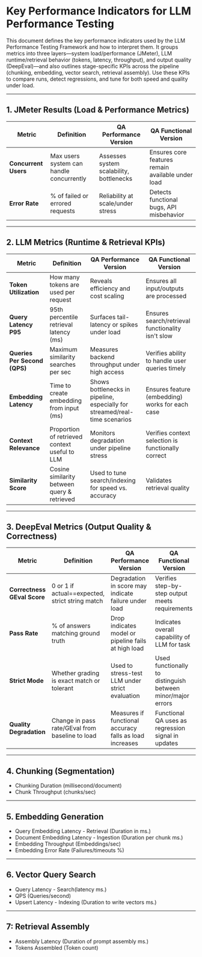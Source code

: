 # Key Performance Indicators for LLM Performance Testing

This document defines the key performance indicators used by the LLM Performance Testing Framework and how to interpret them. It groups metrics into three layers—system load/performance (JMeter), LLM runtime/retrieval behavior (tokens, latency, throughput), and output quality (DeepEval)—and also outlines stage-specific KPIs across the pipeline (chunking, embedding, vector search, retrieval assembly). Use these KPIs to compare runs, detect regressions, and tune for both speed and quality under load.

---

## 1. JMeter Results (Load & Performance Metrics)

| Metric                  | Definition                                   | QA Performance Version                         | QA Functional Version                        |
|-------------------------|----------------------------------------------|------------------------------------------------|----------------------------------------------|
| **Concurrent Users**    | Max users system can handle concurrently     | Assesses system scalability, bottlenecks       | Ensures core features remain available under load |
| **Error Rate**          | % of failed or errored requests              | Reliability at scale/under stress              | Detects functional bugs, API misbehavior     |

---

## 2. LLM Metrics (Runtime & Retrieval KPIs)

| Metric                  | Definition                                   | QA Performance Version                         | QA Functional Version                        |
|-------------------------|----------------------------------------------|------------------------------------------------|----------------------------------------------|
| **Token Utilization**   | How many tokens are used per request         | Reveals efficiency and cost scaling            | Ensures all input/outputs are processed      |
| **Query Latency P95**   | 95th percentile retrieval latency (ms)       | Surfaces tail-latency or spikes under load     | Ensures search/retrieval functionality isn't slow |
| **Queries Per Second (QPS)** | Maximum similarity searches per sec  | Measures backend throughput under high access  | Verifies ability to handle user queries timely|
| **Embedding Latency**   | Time to create embedding from input (ms)     | Shows bottlenecks in pipeline, especially for streamed/real-time scenarios | Ensures feature (embedding) works for each case |
| **Context Relevance**   | Proportion of retrieved context useful to LLM| Monitors degradation under pipeline stress     | Verifies context selection is functionally correct |
| **Similarity Score**    | Cosine similarity between query & retrieved  | Used to tune search/indexing for speed vs. accuracy | Validates retrieval quality                  |

---

## 3. DeepEval Metrics (Output Quality & Correctness)

| Metric                        | Definition                                          | QA Performance Version                                 | QA Functional Version                                 |
|-------------------------------|-----------------------------------------------------|--------------------------------------------------------|-------------------------------------------------------|
| **Correctness GEval Score**   | 0 or 1 if actual==expected, strict string match     | Degradation in score may indicate failure under load    | Verifies step-by-step output meets requirements        |
| **Pass Rate**                 | % of answers matching ground truth                  | Drop indicates model or pipeline fails at high load     | Indicates overall capability of LLM for task           |
| **Strict Mode**               | Whether grading is exact match or tolerant          | Used to stress-test LLM under strict evaluation         | Used functionally to distinguish between minor/major errors |
| **Quality Degradation**       | Change in pass rate/GEval from baseline to load     | Measures if functional accuracy falls as load increases | Functional QA uses as regression signal in updates     |

---

## 4. Chunking (Segmentation)
- Chunking Duration (millisecond/document)
- Chunk Throughput (chunks/sec)

---

## 5. Embedding Generation
- Query Embedding Latency - Retrieval (Duration in ms.)
- Document Embedding Latency - Ingestion (Duration per chunk ms.)
- Embedding Throughput (Embeddings/sec)
- Embedding Error Rate (Failures/timeouts %)

---

## 6. Vector Query Search
- Query Latency - Search(latency ms.)
- QPS (Queries/second)
- Upsert Latency - Indexing (Duration to write vectors ms.)

---

## 7: Retrieval Assembly
- Assembly Latency (Duration of prompt assembly ms.)
- Tokens Assembled (Token count)
